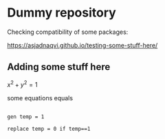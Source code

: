 # Dummy repository

Checking compatibility of some packages:

https://asjadnaqvi.github.io/testing-some-stuff-here/



## Adding some stuff here


$x^2 + y^2 = 1$

some equations equals

```

gen temp = 1

replace temp = 0 if temp==1


```